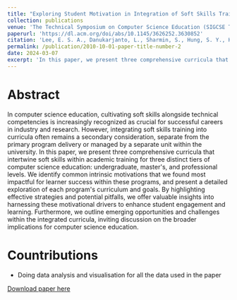 ```yaml
---
title: "Exploring Student Motivation in Integration of Soft Skills Training within Three Levels of Computer Science Programs"
collection: publications
venue: 'The Technical Symposium on Computer Science Education (SIGCSE TS)'
paperurl: 'https://dl.acm.org/doi/abs/10.1145/3626252.3630852'
citation: 'Lee, E. S. A., Danukarjanto, L., Sharmin, S., Hung, S. Y., Huang, S., & Su, T. (2024, March). Exploring Student Motivation in Integration of Soft Skills Training within Three Levels of Computer Science Programs. In Proceedings of the 55th ACM Technical Symposium on Computer Science Education V. 1 (pp. 708-714)'
permalink: /publication/2010-10-01-paper-title-number-2
date: 2024-03-07
excerpt: 'In this paper, we present three comprehensive curricula that intertwine soft skills within academic training for three distinct tiers of computer science education: undergraduate, master, and professional levels.'
---
```


Abstract
======
In computer science education, cultivating soft skills alongside technical competencies is increasingly recognized as crucial for successful careers in industry and research.  However, integrating soft skills training into curricula often remains a secondary consideration, separate from the primary program delivery or managed by a separate unit within the university. In this paper, we present three comprehensive curricula that intertwine soft skills within academic training for three distinct tiers of computer science education: undergraduate, master's, and professional levels. We identify common intrinsic motivations that we found most impactful for learner success within these programs, and present a detailed exploration of each program's curriculum and goals. By highlighting effective strategies and potential pitfalls, we offer valuable insights into harnessing these motivational drivers to enhance student engagement and learning. Furthermore, we outline emerging opportunities and challenges within the integrated curricula, inviting discussion on the broader implications for computer science education. 

Countributions
======
* Doing data analysis and visualisation for all the data used in the paper

[Download paper here](https://dl.acm.org/doi/pdf/10.1145/3626252.3630852)
